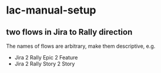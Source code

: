 # lac-manual-setup

## two flows in Jira to Rally direction

The names of flows are arbitrary, make them descriptive, e.g.
* Jira 2 Rally Epic 2 Feature 
* Jira 2 Rally Story 2 Story
